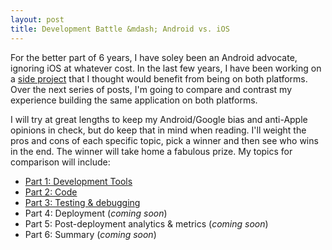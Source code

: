 ```yaml
---
layout: post
title: Development Battle &mdash; Android vs. iOS
---
```


For the better part of 6 years, I have soley been an Android advocate, ignoring iOS at whatever cost. In the last few years, I have been working on a [side project](http://brausr.com) that I thought would benefit from being on both platforms. Over the next series of posts, I'm going to compare and contrast my experience building the same application on both platforms.

I will try at great lengths to keep my Android/Google bias and anti-Apple opinions in check, but do keep that in mind when reading. I'll weight the pros and cons of each specific topic, pick a winner and then see who wins in the end. The winner will take home a fabulous prize. My topics for comparison will include:

* [Part 1: Development Tools](/2015/02/21/development-battle-android-vs-ios-part1/)
* [Part 2: Code](/2015/03/16/development-battle-android-vs-ios-part2/)
* [Part 3: Testing & debugging](/2015/03/24/development-battle-android-vs-ios-part3/)
* Part 4: Deployment (*coming soon*)
* Part 5: Post-deployment analytics & metrics (*coming soon*)
* Part 6: Summary (*coming soon*)
